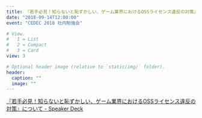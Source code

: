 ```yaml
---
title: 『若手必見！知らないと恥ずかしい、ゲーム業界におけるOSSライセンス違反の対策』について
date: "2018-09-14T12:00:00"
event: "CEDEC 2018 社内勉強会"

# View.
#   1 = List
#   2 = Compact
#   3 = Card
view: 3

# Optional header image (relative to `static/img/` folder).
header:
  caption: ""
  image: ""
---
```


[『若手必見！知らないと恥ずかしい、ゲーム業界におけるOSSライセンス違反の対策』について - Speaker Deck](https://speakerdeck.com/nkjzm/ruo-shou-bi-jian-zhi-ranaitochi-sukasii-kemuye-jie-niokeruossraisensuwei-fan-falsedui-ce-nituite)
